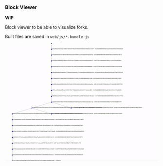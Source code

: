 ### Block Viewer

**WIP**

Block viewer to be able to visualize forks.

Built files are saved in `web/js/*.bundle.js`

![](example.gif)
